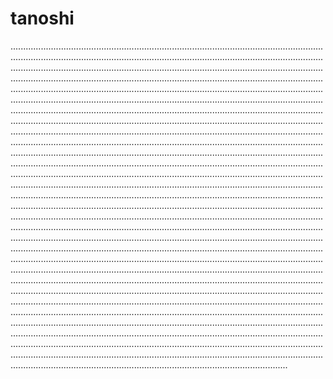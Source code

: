 # tanoshi

......................................................................................................................................................................................................................................................................................................................................................................................................................................................................................................................................................................................................................................................................................................................................................................................................................................................................................................................................................................................................................................................................................................................................................................................................................................................................................................................................................................................................................................................................................................................................................................................................................................................................................................................................................................................................................................................................................................................................................................................................................................................................................................................................................................................................................................................................................................................................................................................................................................................................................................................................................................................................................................................................................................................................................................................................................................................................................................................................................................................................................................................................................................................................................................................................................................................................................................................................................................................................................................................................................................................................................................................................................................................................................................................................................................................................................................................................................................................................................................................